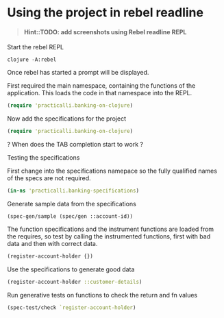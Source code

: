 # Using the project in rebel readline

> #### Hint::TODO: add screenshots using Rebel readline REPL

Start the rebel REPL

```shell
clojure -A:rebel
```

Once rebel has started a prompt will be displayed.


First required the main namespace, containing the functions of the application.  This loads the code in that namespace into the REPL.


```clojure
(require 'practicalli.banking-on-clojure)
```

Now add the specifications for the project

```clojure
(require 'practicalli.banking-on-clojure)
```


? When does the TAB completion start to work ?


Testing the specifications

First change into the specifications namepace so the fully qualified names of the specs are not required.

```clojure
(in-ns 'practicalli.banking-specifications)
```

Generate sample data from the specifications

```
(spec-gen/sample (spec/gen ::account-id))
```


The function specifications and the instrument functions are loaded from the requires, so test by calling the instrumented functions, first with bad data and then with correct data.

```clojure
(register-account-holder {})
```

Use the specifications to generate good data


```clojure
(register-account-holder ::customer-details)
```


Run generative tests on functions to check the return and fn values


```clojure
(spec-test/check `register-account-holder)
```
